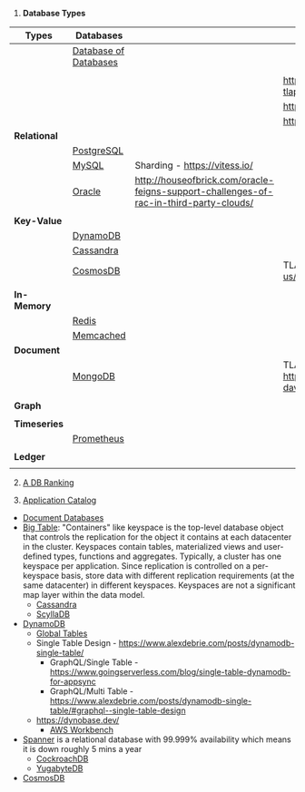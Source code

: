 1) **Database Types**

| Types | Databases        |                  | Formal methods                           | 
| --------------| ---------------- | ---------------- | ---------------- |
|               | [Database of Databases](https://dbdb.io/) |                  | |
|               |                  |                  | |
|               |                  |                  | https://github.com/lemmy/awesome-tlaplus |
|               |                  |                  | https://github.com/jepsen-io/jepsen |
|               |                  |                  | https://github.com/jepsen-io/elle |
| **Relational** | | | |
|  | [PostgreSQL](https://dbdb.io/db/postgresql) | | |
|  | [MySQL](https://dbdb.io/db/mysql) | Sharding - https://vitess.io/ |  |
|  | [Oracle](https://dbdb.io/db/oracle-rdbms)| http://houseofbrick.com/oracle-feigns-support-challenges-of-rac-in-third-party-clouds/ | |
|  | | | |
| **Key-Value** |  |  | |
|  | [DynamoDB](https://dbdb.io/db/dynamodb) | | |
|  | [Cassandra](https://dbdb.io/db/cassandra) | | |
|  | [CosmosDB](https://dbdb.io/db/cosmos-db) |  | TLA+ - https://docs.microsoft.com/en-us/azure/cosmos-db/consistency-levels |
|  | | | |
| **In-Memory** | | | |
|  | [Redis](https://dbdb.io/db/redis) | | |
|  | [Memcached](https://dbdb.io/db/memcached)| | |
| **Document** | | | |
|  | [MongoDB](https://dbdb.io/db/mongodb) | | TLA+ - http://www.vldb.org/pvldb/vol13/p1346-davis.pdf |
|  | | | |
| **Graph** | | | |
|  | | | |
| **Timeseries** | | | |
|  | [Prometheus](https://dbdb.io/db/prometheus) | | |
|  | | | |
| **Ledger** | | | |
|  | | | |

2) [A DB Ranking](https://db-engines.com/en/ranking)

3) [Application Catalog](https://db.cs.cmu.edu/projects/dbac/)
* [Document Databases](https://db.cs.cmu.edu/projects/document-databases/)
* [Big Table](https://www.cs.rutgers.edu/~pxk/417/notes/content/bigtable.html): "Containers" like keyspace is the top-level database object that controls the replication for the object it contains at each datacenter in the cluster. Keyspaces contain tables, materialized views and user-defined types, functions and aggregates. Typically, a cluster has one keyspace per application. Since replication is controlled on a per-keyspace basis, store data with different replication requirements (at the same datacenter) in different keyspaces. Keyspaces are not a significant map layer within the data model.
  * [Cassandra](https://www.datastax.com/blog/2020/05/why-astra-good-cassandra)
  * [ScyllaDB](https://www.scylladb.com/2020/05/07/introducing-scylla-open-source-4-0/)
* [DynamoDB](https://aws.amazon.com/dynamodb/)
  * [Global Tables](https://aws.amazon.com/dynamodb/global-tables/) 
  * Single Table Design - https://www.alexdebrie.com/posts/dynamodb-single-table/
    * GraphQL/Single Table - https://www.goingserverless.com/blog/single-table-dynamodb-for-appsync
    * GraphQL/Multi Table - https://www.alexdebrie.com/posts/dynamodb-single-table/#graphql--single-table-design
  * https://dynobase.dev/
    * [AWS Workbench](https://docs.aws.amazon.com/amazondynamodb/latest/developerguide/workbench.html)
* [Spanner](https://static.googleusercontent.com/media/research.google.com/en//archive/spanner-osdi2012.pdf) is a relational database with 99.999% availability which means it is down roughly 5 mins a year
  * [CockroachDB](https://www.cockroachlabs.com/docs/stable/architecture/overview.html)
  * [YugabyteDB](https://docs.yugabyte.com/latest/comparisons/)
* [CosmosDB](https://docs.microsoft.com/en-us/azure/cosmos-db/consistency-levels)

